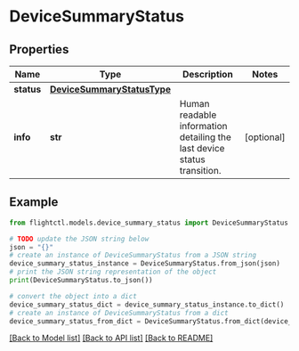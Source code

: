 # DeviceSummaryStatus


## Properties

Name | Type | Description | Notes
------------ | ------------- | ------------- | -------------
**status** | [**DeviceSummaryStatusType**](DeviceSummaryStatusType.md) |  | 
**info** | **str** | Human readable information detailing the last device status transition. | [optional] 

## Example

```python
from flightctl.models.device_summary_status import DeviceSummaryStatus

# TODO update the JSON string below
json = "{}"
# create an instance of DeviceSummaryStatus from a JSON string
device_summary_status_instance = DeviceSummaryStatus.from_json(json)
# print the JSON string representation of the object
print(DeviceSummaryStatus.to_json())

# convert the object into a dict
device_summary_status_dict = device_summary_status_instance.to_dict()
# create an instance of DeviceSummaryStatus from a dict
device_summary_status_from_dict = DeviceSummaryStatus.from_dict(device_summary_status_dict)
```
[[Back to Model list]](../README.md#documentation-for-models) [[Back to API list]](../README.md#documentation-for-api-endpoints) [[Back to README]](../README.md)


